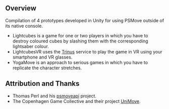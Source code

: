 ## Overview

Compilation of 4 prototypes developed in Unity for using PSMove outside of its native console.

+ Lightcubes is a game for one or two players in which you have to destroy coloured cubes by slashing them with the corresponding lightsaber colour. 
+ LightcubesVR uses the [Trinus](https://www.trinusvirtualreality.com/) service to play the game in VR using your smartphone and VR glasses.
+ YogaMove is an approach to serious games in which you have to replicate the character stretches. 

## Attribution and Thanks

+ Thomas Perl and his [psmoveapi](https://github.com/thp/psmoveapi) project.
+ The Copenhagen Game Collective and their project [UniMove](https://github.com/CopenhagenGameCollective/UniMove).